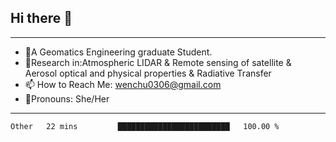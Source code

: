 ## Hi there 👋
---
- 🌱A Geomatics Engineering graduate Student.
- 🔭Research in:Atmospheric LIDAR & Remote sensing of satellite & Aerosol optical and physical properties & Radiative Transfer
- 📫 How to Reach Me: wenchu0306@gmail.com
- 🍒Pronouns: She/Her
---

<!--START_SECTION:waka-->

```txt
Other   22 mins         █████████████████████████   100.00 %
```

<!--END_SECTION:waka-->







